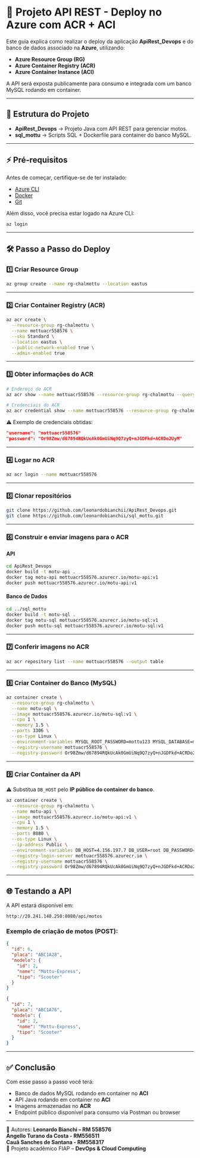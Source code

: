 # 📘 Projeto API REST - Deploy no Azure com ACR + ACI

Este guia explica como realizar o deploy da aplicação **ApiRest_Devops** e do banco de dados associado na **Azure**, utilizando:

- **Azure Resource Group (RG)**
- **Azure Container Registry (ACR)**
- **Azure Container Instance (ACI)**

A API será exposta publicamente para consumo e integrada com um banco MySQL rodando em container.  

---

## 📂 Estrutura do Projeto

- **ApiRest_Devops** → Projeto Java com API REST para gerenciar motos.
- **sql_mottu** → Scripts SQL + Dockerfile para container do banco MySQL.

---

## ⚡ Pré-requisitos

Antes de começar, certifique-se de ter instalado:

- [Azure CLI](https://learn.microsoft.com/cli/azure/install-azure-cli)  
- [Docker](https://docs.docker.com/get-docker/)  
- [Git](https://git-scm.com/downloads)  

Além disso, você precisa estar logado na Azure CLI:

```bash
az login
```

---

## 🛠️ Passo a Passo do Deploy

### 1️⃣ Criar Resource Group

```bash
az group create --name rg-chalmottu --location eastus
```

---

### 2️⃣ Criar Container Registry (ACR)

```bash
az acr create \
  --resource-group rg-chalmottu \
  --name mottuacr558576 \
  --sku Standard \
  --location eastus \
  --public-network-enabled true \
  --admin-enabled true
```

---

### 3️⃣ Obter informações do ACR

```bash
# Endereço do ACR
az acr show --name mottuacr558576 --resource-group rg-chalmottu --query loginServer --output tsv

# Credenciais do ACR
az acr credential show --name mottuacr558576 --resource-group rg-chalmottu
```

⚠️ Exemplo de credenciais obtidas:
```json
"username": "mottuacr558576"
"password": "Or98Zmw/d67894RQkUcAk0GmUiNq9Q7zyQ+nJGDFkd+ACRDo2UyM"
```

---

### 4️⃣ Logar no ACR

```bash
az acr login --name mottuacr558576
```

---

### 5️⃣ Clonar repositórios

```bash
git clone https://github.com/leonardobianchii/ApiRest_Devops.git
git clone https://github.com/leonardobianchii/sql_mottu.git
```

---

### 6️⃣ Construir e enviar imagens para o ACR

#### API
```bash
cd ApiRest_Devops
docker build -t motu-api .
docker tag motu-api mottuacr558576.azurecr.io/motu-api:v1
docker push mottuacr558576.azurecr.io/motu-api:v1
```

#### Banco de Dados
```bash
cd ../sql_mottu
docker build -t motu-sql .
docker tag motu-sql mottuacr558576.azurecr.io/motu-sql:v1
docker push mottu-sql mottuacr558576.azurecr.io/motu-sql:v1
```

---

### 7️⃣ Conferir imagens no ACR

```bash
az acr repository list --name mottuacr558576 --output table
```

---

### 8️⃣ Criar Container do Banco (MySQL)

```bash
az container create \
  --resource-group rg-chalmottu \
  --name motu-sql \
  --image mottuacr558576.azurecr.io/motu-sql:v1 \
  --cpu 1 \
  --memory 1.5 \
  --ports 3306 \
  --os-type Linux \
  --environment-variables MYSQL_ROOT_PASSWORD=mottu123 MYSQL_DATABASE=mottuchal \
  --registry-username mottuacr558576 \
  --registry-password Or98Zmw/d67894RQkUcAk0GmUiNq9Q7zyQ+nJGDFkd+ACRDo2UyM
```

---

### 9️⃣ Criar Container da API

⚠️ Substitua `DB_HOST` pelo **IP público do container do banco**.

```bash
az container create \
  --resource-group rg-chalmottu \
  --name motu-api \
  --image mottuacr558576.azurecr.io/motu-api:v1 \
  --cpu 1 \
  --memory 1.5 \
  --ports 8080 \
  --os-type Linux \
  --ip-address Public \
  --environment-variables DB_HOST=4.156.197.7 DB_USER=root DB_PASSWORD=mottu123 DB_NAME=mottuchal \
  --registry-login-server mottuacr558576.azurecr.io \
  --registry-username mottuacr558576 \
  --registry-password Or98Zmw/d67894RQkUcAk0GmUiNq9Q7zyQ+nJGDFkd+ACRDo2UyM
```

---

## 🌐 Testando a API

A API estará disponível em:

```
http://20.241.140.250:8080/api/motos
```

### Exemplo de criação de motos (POST):

```json
{
  "id": 6,
  "placa": "ABC1A28",
  "modelo": {
    "id": 2,
    "nome": "Mottu-Express",
    "tipo": "Scooter"
  }
}
```

```json
{
  "id": 7,
  "placa": "ABC1A76",
  "modelo": {
    "id": 2,
    "nome": "Mottu-Express",
    "tipo": "Scooter"
  }
}
```

---

## ✅ Conclusão

Com esse passo a passo você terá:

- Banco de dados MySQL rodando em container no **ACI**  
- API Java rodando em container no **ACI**  
- Imagens armazenadas no **ACR**  
- Endpoint público disponível para consumo via Postman ou browser  

---

📌 Autores:
  **Leonardo Bianchi – RM 558576**     
  **Angello Turano da Costa - RM556511**  
  **Cauã Sanches de Santana - RM558317**        
📌 Projeto acadêmico FIAP – **DevOps & Cloud Computing**
